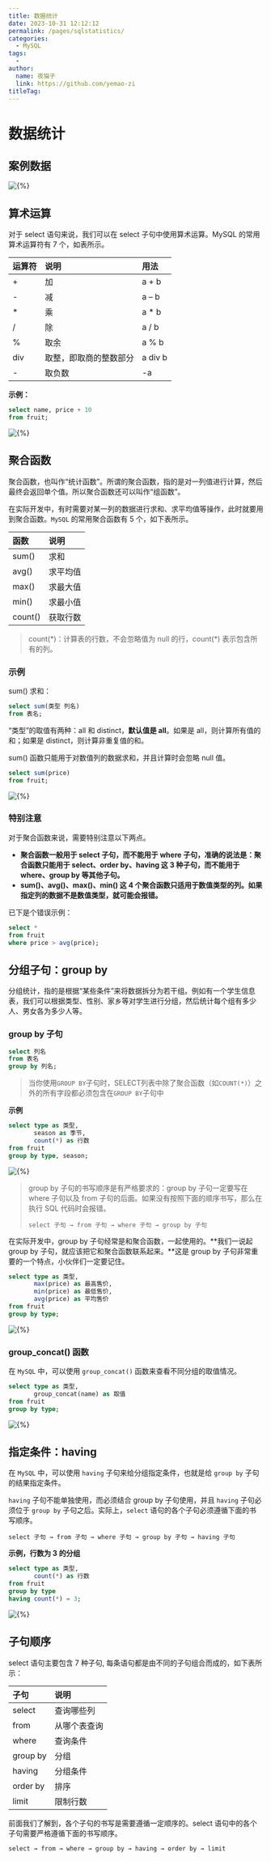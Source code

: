 ```yaml
---
title: 数据统计
date: 2023-10-31 12:12:12
permalink: /pages/sqlstatistics/
categories:
  - MySQL
tags:
  - 
author: 
  name: 夜猫子
  link: https://github.com/yemao-zi
titleTag: 
---
```


# 数据统计

## **案例数据**

![{%}](https://s2.loli.net/2024/11/01/HtLBQWkzfiOgaGJ.jpg)

## 算术运算

对于 select 语句来说，我们可以在 select 子句中使用算术运算。MySQL 的常用算术运算符有 7 个，如表所示。

| 运算符 | 说明                   | 用法    |
| :----- | :--------------------- | :------ |
| +      | 加                     | a + b   |
| -      | 减                     | a – b   |
| *      | 乘                     | a * b   |
| /      | 除                     | a / b   |
| %      | 取余                   | a % b   |
| div    | 取整，即取商的整数部分 | a div b |
| -      | 取负数                 | -a      |

**示例：**

```sql
select name, price + 10
from fruit;
```

![{%}](https://s2.loli.net/2025/02/06/ZYWC8GNbcQeFKLB.jpg)

## 聚合函数

聚合函数，也叫作“统计函数”。所谓的聚合函数，指的是对一列值进行计算，然后最终会返回单个值。所以聚合函数还可以叫作“组函数”。

在实际开发中，有时需要对某一列的数据进行求和、求平均值等操作，此时就要用到聚合函数。`MySQL` 的常用聚合函数有 5 个，如下表所示。

| 函数    | 说明     |
| :------ | :------- |
| sum()   | 求和     |
| avg()   | 求平均值 |
| max()   | 求最大值 |
| min()   | 求最小值 |
| count() | 获取行数 |

> count(\*)：计算表的行数，不会忽略值为 null 的行，count(\*) 表示包含所有的列。

### **示例**

sum() 求和：

```sql
select sum(类型 列名)
from 表名;
```

“类型”的取值有两种：all 和 distinct，**默认值是 all**。如果是 all，则计算所有值的和；如果是 distinct，则计算非重复值的和。

sum() 函数只能用于对数值列的数据求和，并且计算时会忽略 null 值。

```sql
select sum(price)
from fruit;
```

![{%}](https://s2.loli.net/2025/02/06/OZwpP9j43KI1Vtk.jpg)

### 特别注意

对于聚合函数来说，需要特别注意以下两点。

- **聚合函数一般用于 select 子句，而不能用于 where 子句，准确的说法是：聚合函数只能用于 select、order by、having 这 3 种子句，而不能用于 where、group by 等其他子句。**
- **sum()、avg()、max()、min() 这 4 个聚合函数只适用于数值类型的列。如果指定列的数据不是数值类型，就可能会报错。**

已下是个错误示例：
```sql
select *
from fruit
where price > avg(price);
```

## 分组子句：group by

分组统计，指的是根据“某些条件”来将数据拆分为若干组。例如有一个学生信息表，我们可以根据类型、性别、家乡等对学生进行分组，然后统计每个组有多少人、男女各为多少人等。

### group by 子句

```sql
select 列名
from 表名
group by 列名;
```

> 当你使用`GROUP BY`子句时，SELECT列表中除了聚合函数（如`COUNT(*)`）之外的所有字段都必须包含在`GROUP BY`子句中

**示例**

```sql
select type as 类型,
       season as 季节,
       count(*) as 行数
from fruit
group by type, season;
```

![{%}](https://s2.loli.net/2025/02/06/OKj35EvWi7GXaUt.jpg)

> group by 子句的书写顺序是有严格要求的：group by 子句一定要写在 where 子句以及 from 子句的后面。如果没有按照下面的顺序书写，那么在执行 SQL 代码时会报错。
>
> ```
> select 子句 → from 子句 → where 子句 → group by 子句
> ```

在实际开发中，group by 子句经常是和聚合函数，一起使用的。**我们一说起 group by 子句，就应该把它和聚合函数联系起来。**这是 group by 子句非常重要的一个特点，小伙伴们一定要记住。

```sql
select type as 类型,
       max(price) as 最高售价,
       min(price) as 最低售价,
       avg(price) as 平均售价
from fruit
group by type;
```

![{%}](https://s2.loli.net/2025/02/06/uNYCQ5e1kLOcU4j.jpg)

### group_concat() 函数

在 `MySQL` 中，可以使用 `group_concat()` 函数来查看不同分组的取值情况。

```sql
select type as 类型,
       group_concat(name) as 取值
from fruit
group by type;
```

![{%}](https://s2.loli.net/2025/02/06/IwlzUBMZb93Wqhf.jpg)

## 指定条件：having

在 `MySQL` 中，可以使用 `having` 子句来给分组指定条件，也就是给 `group by` 子句的结果指定条件。

`having` 子句不能单独使用，而必须结合 group by 子句使用，并且 `having` 子句必须位于 `group by` 子句之后。实际上，`select` 语句的各个子句必须遵循下面的书写顺序。

```
select 子句 → from 子句 → where 子句 → group by 子句 → having 子句
```

**示例，行数为 3 的分组**

```sql
select type as 类型,
       count(*) as 行数
from fruit
group by type
having count(*) = 3;
```

![{%}](https://s2.loli.net/2025/02/06/GB1C4lgyJ6MUESv.jpg)

## 子句顺序

select 语句主要包含 7 种子句, 每条语句都是由不同的子句组合而成的，如下表所示：

| 子句     | 说明         |
| :------- | :----------- |
| select   | 查询哪些列   |
| from     | 从哪个表查询 |
| where    | 查询条件     |
| group by | 分组         |
| having   | 分组条件     |
| order by | 排序         |
| limit    | 限制行数     |

前面我们了解到，各个子句的书写是需要遵循一定顺序的。select 语句中的各个子句需要严格遵循下面的书写顺序。

```
select → from → where → group by → having → order by → limit
```

